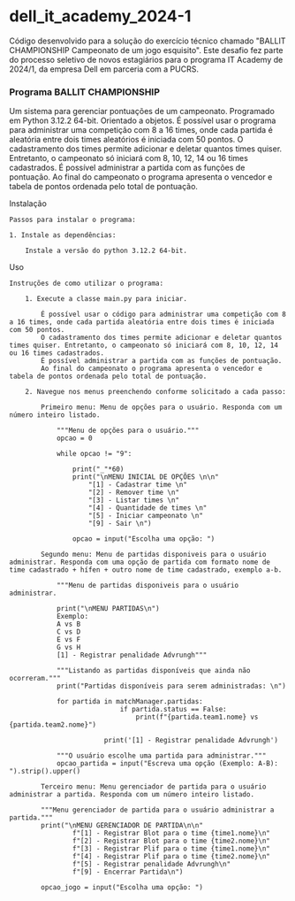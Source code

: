 # dell_it_academy_2024-1
Código desenvolvido para a solução do exercício técnico chamado "BALLIT CHAMPIONSHIP Campeonato de um jogo esquisito". Este desafio fez parte do processo seletivo de novos estagiários para o programa IT Academy de 2024/1, da empresa Dell em parceria com a PUCRS.

### Programa BALLIT CHAMPIONSHIP

Um sistema para gerenciar pontuações de um campeonato. Programado em Python 3.12.2 64-bit. Orientado a objetos. É possível usar o programa para administrar uma competição com 8 a 16 times, onde cada partida é aleatória entre dois times aleatórios é iniciada com 50 pontos. O cadastramento dos times permite adicionar e deletar quantos times quiser. Entretanto, o campeonato só iniciará com 8, 10, 12, 14 ou 16 times cadastrados. É possível administrar a partida com as funções de pontuação.  Ao final do campeonato o programa apresenta o vencedor e tabela de pontos ordenada pelo total de pontuação.

Instalação

    Passos para instalar o programa:

    1. Instale as dependências:

        Instale a versão do python 3.12.2 64-bit.

Uso

    Instruções de como utilizar o programa:

        1. Execute a classe main.py para iniciar.

            É possível usar o código para administrar uma competição com 8 a 16 times, onde cada partida aleatória entre dois times é iniciada com 50 pontos.
            O cadastramento dos times permite adicionar e deletar quantos times quiser. Entretanto, o campeonato só iniciará com 8, 10, 12, 14 ou 16 times cadastrados.
            É possível administrar a partida com as funções de pontuação. 
            Ao final do campeonato o programa apresenta o vencedor e tabela de pontos ordenada pelo total de pontuação.

        2. Navegue nos menus preenchendo conforme solicitado a cada passo:

            Primeiro menu: Menu de opções para o usuário. Responda com um número inteiro listado.

                """Menu de opções para o usuário."""
                opcao = 0

                while opcao != "9":

                    print("_"*60)
                    print("\nMENU INICIAL DE OPÇÕES \n\n"
                        "[1] - Cadastrar time \n" 
                        "[2] - Remover time \n" 
                        "[3] - Listar times \n" 
                        "[4] - Quantidade de times \n" 
                        "[5] - Iniciar campeonato \n" 
                        "[9] - Sair \n")
                    
                    opcao = input("Escolha uma opção: ")
            
            Segundo menu: Menu de partidas disponiveis para o usuário administrar. Responda com uma opção de partida com formato nome de time cadastrado + hífen + outro nome de time cadastrado, exemplo a-b.

                """Menu de partidas disponiveis para o usuário administrar.

                print("\nMENU PARTIDAS\n")
                Exemplo: 
                A vs B
                C vs D
                E vs F
                G vs H
                [1] - Registrar penalidade Advrungh"""

                """Listando as partidas disponíveis que ainda não ocorreram."""
                print("Partidas disponíveis para serem administradas: \n")

                for partida in matchManager.partidas:
                                if partida.status == False:
                                    print(f"{partida.team1.nome} vs {partida.team2.nome}")

                            print('[1] - Registrar penalidade Advrungh')

                """O usuário escolhe uma partida para administrar."""
                opcao_partida = input("Escreva uma opção (Exemplo: A-B): ").strip().upper()

            Terceiro menu: Menu gerenciador de partida para o usuário administrar a partida. Responda com um número inteiro listado.

            """Menu gerenciador de partida para o usuário administrar a partida."""
            print("\nMENU GERENCIADOR DE PARTIDA\n\n"
                    f"[1] - Registrar Blot para o time {time1.nome}\n"
                    f"[2] - Registrar Blot para o time {time2.nome}\n"
                    f"[3] - Registrar Plif para o time {time1.nome}\n"
                    f"[4] - Registrar Plif para o time {time2.nome}\n"
                    f"[5] - Registrar penalidade Advrungh\n"
                    f"[9] - Encerrar Partida\n")

            opcao_jogo = input("Escolha uma opção: ")


